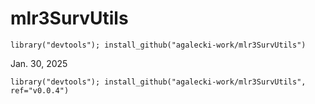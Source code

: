 # mlr3SurvUtils

```
library("devtools"); install_github("agalecki-work/mlr3SurvUtils")
```

Jan. 30, 2025

```
library("devtools"); install_github("agalecki-work/mlr3SurvUtils", ref="v0.0.4")
```
